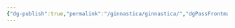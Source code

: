 ```yaml
---
{"dg-publish":true,"permalink":"/ginnastica/ginnastica/","dgPassFrontmatter":true,"created":"2024-12-31T14:06:28.559+01:00","updated":"2024-12-31T14:30:40.468+01:00"}
---
```


